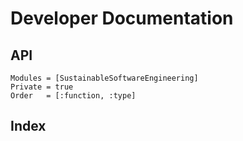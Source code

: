 # Developer Documentation

## API

```@autodocs
Modules = [SustainableSoftwareEngineering]
Private = true
Order   = [:function, :type]
```

## Index

```@index
```
